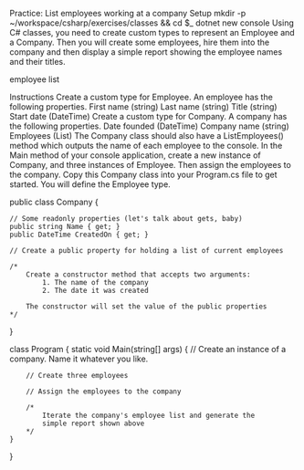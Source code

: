 Practice: List employees working at a company
Setup
mkdir -p ~/workspace/csharp/exercises/classes && cd $_
dotnet new console
Using C# classes, you need to create custom types to represent an Employee and a Company. Then you will create some employees, hire them into the company and then display a simple report showing the employee names and their titles.

employee list

Instructions
Create a custom type for Employee. An employee has the following properties.
First name (string)
Last name (string)
Title (string)
Start date (DateTime)
Create a custom type for Company. A company has the following properties.
Date founded (DateTime)
Company name (string)
Employees (List<Employee>)
The Company class should also have a ListEmployees() method which outputs the name of each employee to the console.
In the Main method of your console application, create a new instance of Company, and three instances of Employee. Then assign the employees to the company.
Copy this Company class into your Program.cs file to get started. You will define the Employee type.

public class Company
{

    // Some readonly properties (let's talk about gets, baby)
    public string Name { get; }
    public DateTime CreatedOn { get; }

    // Create a public property for holding a list of current employees

    /*
        Create a constructor method that accepts two arguments:
            1. The name of the company
            2. The date it was created

        The constructor will set the value of the public properties
    */
}

class Program
{
    static void Main(string[] args)
    {
        // Create an instance of a company. Name it whatever you like.

        // Create three employees

        // Assign the employees to the company

        /*
            Iterate the company's employee list and generate the
            simple report shown above
        */
    }
}